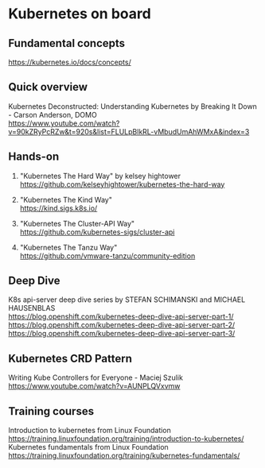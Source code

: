 # Kubernetes on board

## Fundamental concepts

https://kubernetes.io/docs/concepts/  

## Quick overview

Kubernetes Deconstructed: Understanding Kubernetes by Breaking It Down - Carson Anderson, DOMO  
https://www.youtube.com/watch?v=90kZRyPcRZw&t=920s&list=FLULpBlkRL-vMbudUmAhWMxA&index=3

## Hands-on  

1. "Kubernetes The Hard Way" by kelsey hightower  
https://github.com/kelseyhightower/kubernetes-the-hard-way  

2. "Kubernetes The Kind Way"  
https://kind.sigs.k8s.io/  

3. "Kubernetes The Cluster-API Way"  
https://github.com/kubernetes-sigs/cluster-api  

4. "Kubernetes The Tanzu Way"  
https://github.com/vmware-tanzu/community-edition  

## Deep Dive

K8s api-server deep dive series by STEFAN SCHIMANSKI and MICHAEL HAUSENBLAS  
https://blog.openshift.com/kubernetes-deep-dive-api-server-part-1/  
https://blog.openshift.com/kubernetes-deep-dive-api-server-part-2/  
https://blog.openshift.com/kubernetes-deep-dive-api-server-part-3/   

## Kubernetes CRD Pattern
Writing Kube Controllers for Everyone - Maciej Szulik  
https://www.youtube.com/watch?v=AUNPLQVxvmw

## Training courses

Introduction to kubernetes from Linux Foundation  
https://training.linuxfoundation.org/training/introduction-to-kubernetes/  
Kubernetes fundamentals from Linux Foundation  
https://training.linuxfoundation.org/training/kubernetes-fundamentals/  
